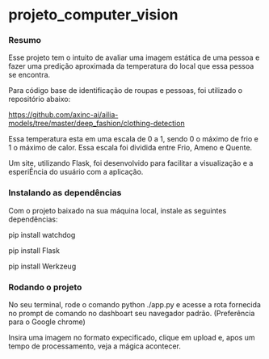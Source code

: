 # projeto_computer_vision

### Resumo
Esse projeto tem o intuito de avaliar uma imagem estática de uma pessoa e fazer uma predição aproximada da temperatura do local que essa pessoa se encontra.

Para código base de identificação de roupas e pessoas, foi utilizado o repositório abaixo:

https://github.com/axinc-ai/ailia-models/tree/master/deep_fashion/clothing-detection

Essa temperatura esta em uma escala de 0 a 1, sendo 0 o máximo de frio e 1 o máximo de calor. Essa escala foi dividida entre Frio, Ameno e Quente.

Um site, utilizando Flask, foi desenvolvido para facilitar a visualização e a esperiÊncia do usuário com a aplicação.

### Instalando as dependências
Com o projeto baixado na sua máquina local, instale as seguintes dependências:

pip install watchdog

pip install Flask

pip install Werkzeug

### Rodando o projeto

No seu terminal, rode o comando python ./app.py e acesse a rota fornecida no prompt de comando no dashboart seu navegador padrão. (Preferência para o Google chrome)

Insira uma imagem no formato expecificado, clique em upload e, apos um tempo de processamento, veja a mágica acontecer.

